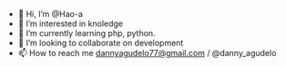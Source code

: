 - 👋 Hi, I’m @Hao-a
- 👀 I’m interested in knoledge
- 🌱 I’m currently learning php, python.
- 💞️ I’m looking to collaborate on development
- 📫 How to reach me dannyagudelo77@gmail.com / @danny_agudelo

<!---
Hao-a/Hao-a is a ✨ special ✨ repository because its `README.md` (this file) appears on your GitHub profile.
You can click the Preview link to take a look at your changes.
--->
